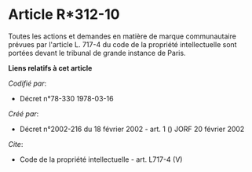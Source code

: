# Article R*312-10

Toutes les actions et demandes en matière de marque communautaire prévues par l'article L. 717-4 du code de la propriété
intellectuelle sont portées devant le tribunal de grande instance de Paris.

**Liens relatifs à cet article**

_Codifié par_:

  - Décret n°78-330 1978-03-16

_Créé par_:

  - Décret n°2002-216 du 18 février 2002 - art. 1 () JORF 20 février 2002

_Cite_:

  - Code de la propriété intellectuelle - art. L717-4 (V)
